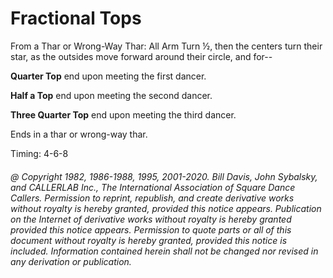 
# Fractional Tops

From a Thar or Wrong-Way Thar: All Arm Turn ½, then the centers turn their star, as
the outsides move forward around their circle, and for--

**Quarter Top** end upon meeting the first dancer.

**Half a Top** end upon meeting the second dancer.

**Three Quarter Top** end upon meeting the third dancer.


Ends in a thar or wrong-way thar.

Timing: 4-6-8

###### @ Copyright 1982, 1986-1988, 1995, 2001-2020. Bill Davis, John Sybalsky, and CALLERLAB Inc., The International Association of Square Dance Callers. Permission to reprint, republish, and create derivative works without royalty is hereby granted, provided this notice appears. Publication on the Internet of derivative works without royalty is hereby granted provided this notice appears. Permission to quote parts or all of this document without royalty is hereby granted, provided this notice is included. Information contained herein shall not be changed nor revised in any derivation or publication.
